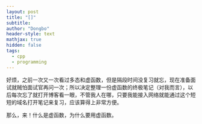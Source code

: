 ```yaml
---
layout: post
title: "[]"
subtitle: 
author: "Dongbo"
header-style: text
mathjax: true
hidden: false
tags:
  - cpp
  - programming
---
```


好烦，之前一次又一次看过多态和虚函数，但是隔段时间没复习就忘，现在准备面试就贼怕面试官再问一次；所以决定整理一份虚函数的终极笔记（对我而言），以后每次忘了就打开博客看一眼，不管我人在哪，只要我能接入网络就能通过这个短短的域名打开笔记来复习，应该算得上非常方便。

那么，来！什么是虚函数，为什么要用虚函数。
